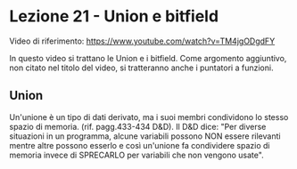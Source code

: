 # Lezione 21 - Union e bitfield
Video di riferimento: https://www.youtube.com/watch?v=TM4jgODgdFY

In questo video si trattano le Union e i bitfield. Come argomento aggiuntivo, non citato nel titolo del video, si tratteranno anche i puntatori a funzioni.
## Union
Un'unione è un tipo di dati derivato, ma i suoi membri condividono lo stesso spazio di memoria. (rif. pagg.433-434 D&D).
Il D&D dice: "Per diverse situazioni in un programma, alcune variabili possono NON essere rilevanti mentre altre possono esserlo e così un'unione fa condividere spazio di memoria invece di SPRECARLO per variabili che non vengono usate".
